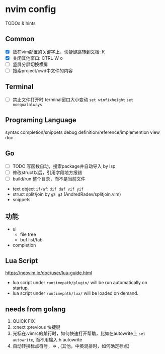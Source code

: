 # nvim config

TODOs & hints

## Common
- [X] 放在vim配置的关键字上，快捷键跳转到文档: K
- [X] 关闭其他窗口: CTRL-W o
- [ ] 竖屏分屏切换横屏
- [ ] 搜索project/cwd中文件的内容

## Terminal

- [ ] 禁止文件打开时 terminal窗口大小变动 `set winfixheight` `set noequalalways`

## Programing Language
syntax
completion/snippets
debug
definition/reference/implemention
view doc

## Go
- [ ] TODO 写函数自动，搜索package并自动导入  by lsp
- [ ] 修改struct以后，引用字段地方报错
- [ ] build/run 整个目录，而不是当前文件
* text object `if/af`: `dif daf vif yif`
* struct split/join by `gS gJ` (AndredRadev/splitjoin.vim)
* snippets


## 功能
* ui
    * file tree
    * buf list/tab
* completion

## Lua Script

https://neovim.io/doc/user/lua-guide.html

- lua script under `runtimepath/plugin/` will be run automatically on startup.
- lua script under `runtimepath/lua/` will be loaded on demand.


## needs from golang

1. QUICK FIX
2. :cnext :previous 快捷键
3. 光标在.vimrc的某行时，如何快速打开帮助，比如在autowrite上 `set autowrite`,
而不用输入:h autowrite
4. 自动转换标点符号，=> , (其他，中英混排时，如何确定标点)


